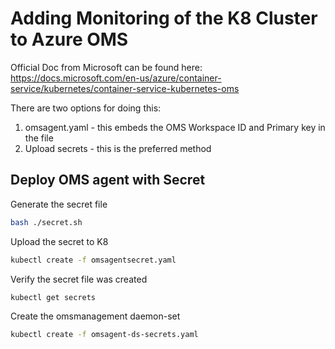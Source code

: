 # Adding Monitoring of the K8 Cluster to Azure OMS

Official Doc from Microsoft can be found here: https://docs.microsoft.com/en-us/azure/container-service/kubernetes/container-service-kubernetes-oms

There are two options for doing this:
1. omsagent.yaml - this embeds the OMS Workspace ID and Primary key in the file
2. Upload secrets - this is the preferred method

## Deploy OMS agent with Secret
Generate the secret file
```bash
bash ./secret.sh
```

Upload the secret to K8
```bash
kubectl create -f omsagentsecret.yaml
```
Verify the secret file was created
```bash
kubectl get secrets
```

Create the omsmanagement daemon-set
```bash
kubectl create -f omsagent-ds-secrets.yaml
```